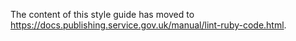 The content of this style guide has moved to https://docs.publishing.service.gov.uk/manual/lint-ruby-code.html.
